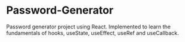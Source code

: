 # Password-Generator
Password generator project using React. Implemented to learn the fundamentals of hooks, useState, useEffect, useRef and useCallback.
